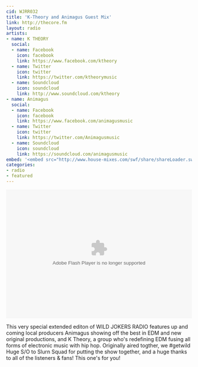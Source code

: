 ```yaml
---
cid: WJRR032
title: 'K-Theory and Animagus Guest Mix'
link: http://thecore.fm
layout: radio
artists: 
- name: K THEORY
  social:
  - name: Facebook
    icon: facebook
    link: https://www.facebook.com/ktheory
  - name: Twitter
    icon: twitter
    link: https://twitter.com/ktheorymusic
  - name: Soundcloud
    icon: soundcloud
    link: http://www.soundcloud.com/ktheory
- name: Animagus
  social:
  - name: Facebook
    icon: facebook
    link: https://www.facebook.com/animagusmusic
  - name: Twitter
    icon: twitter
    link: https://twitter.com/Animagusmusic
  - name: Soundcloud
    icon: soundcloud
    link: https://soundcloud.com/animagusmusic
embed: '<embed src="http://www.house-mixes.com/swf/share/shareLoader.swf?feed=http://www.house-mixes.com/ShareWidget/SingleAudioFeed/audios-407245" type="application/x-shockwave-flash" wmode="opaque" allowscriptaccess="always" height="350" width="100%">'
categories:
- radio
- featured
---
```


<embed src="http://www.house-mixes.com/swf/share/shareLoader.swf?feed=http://www.house-mixes.com/ShareWidget/SingleAudioFeed/audios-407239" type="application/x-shockwave-flash" wmode="opaque" allowscriptaccess="always" height="350" width="100%">

This very special extended editon of WILD JOKERS RADIO features up and coming local producers Animagus showing off the best in EDM and new original productions, and K Theory, a group who's redefining EDM fusing all forms of electronic music with hip hop. Originally aired togther, we #getwild  Huge S/O to Slurn Squad for putting the show together, and a huge thanks to all of the listeners & fans! This one's for you!

